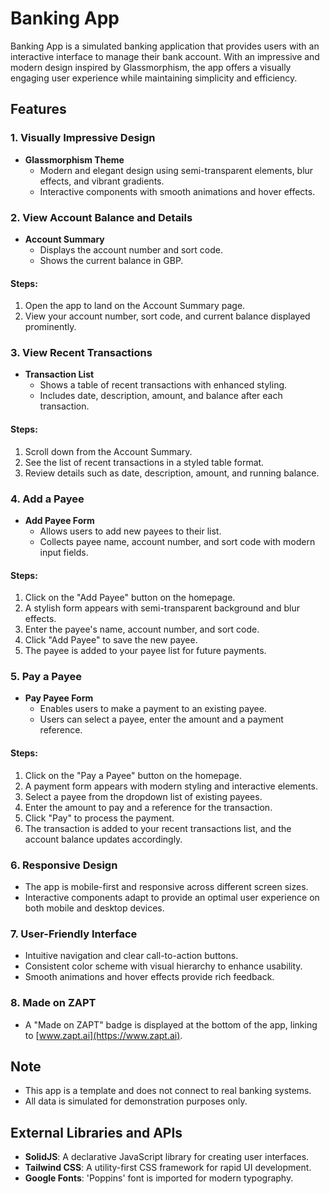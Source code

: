 # Banking App

Banking App is a simulated banking application that provides users with an interactive interface to manage their bank account. With an impressive and modern design inspired by Glassmorphism, the app offers a visually engaging user experience while maintaining simplicity and efficiency.

## Features

### 1. Visually Impressive Design

- **Glassmorphism Theme**
  - Modern and elegant design using semi-transparent elements, blur effects, and vibrant gradients.
  - Interactive components with smooth animations and hover effects.

### 2. View Account Balance and Details

- **Account Summary**
  - Displays the account number and sort code.
  - Shows the current balance in GBP.

#### Steps:

1. Open the app to land on the Account Summary page.
2. View your account number, sort code, and current balance displayed prominently.

### 3. View Recent Transactions

- **Transaction List**
  - Shows a table of recent transactions with enhanced styling.
  - Includes date, description, amount, and balance after each transaction.

#### Steps:

1. Scroll down from the Account Summary.
2. See the list of recent transactions in a styled table format.
3. Review details such as date, description, amount, and running balance.

### 4. Add a Payee

- **Add Payee Form**
  - Allows users to add new payees to their list.
  - Collects payee name, account number, and sort code with modern input fields.

#### Steps:

1. Click on the "Add Payee" button on the homepage.
2. A stylish form appears with semi-transparent background and blur effects.
3. Enter the payee's name, account number, and sort code.
4. Click "Add Payee" to save the new payee.
5. The payee is added to your payee list for future payments.

### 5. Pay a Payee

- **Pay Payee Form**
  - Enables users to make a payment to an existing payee.
  - Users can select a payee, enter the amount and a payment reference.

#### Steps:

1. Click on the "Pay a Payee" button on the homepage.
2. A payment form appears with modern styling and interactive elements.
3. Select a payee from the dropdown list of existing payees.
4. Enter the amount to pay and a reference for the transaction.
5. Click "Pay" to process the payment.
6. The transaction is added to your recent transactions list, and the account balance updates accordingly.

### 6. Responsive Design

- The app is mobile-first and responsive across different screen sizes.
- Interactive components adapt to provide an optimal user experience on both mobile and desktop devices.

### 7. User-Friendly Interface

- Intuitive navigation and clear call-to-action buttons.
- Consistent color scheme with visual hierarchy to enhance usability.
- Smooth animations and hover effects provide rich feedback.

### 8. Made on ZAPT

- A "Made on ZAPT" badge is displayed at the bottom of the app, linking to [www.zapt.ai](https://www.zapt.ai).

## Note

- This app is a template and does not connect to real banking systems.
- All data is simulated for demonstration purposes only.

## External Libraries and APIs

- **SolidJS**: A declarative JavaScript library for creating user interfaces.
- **Tailwind CSS**: A utility-first CSS framework for rapid UI development.
- **Google Fonts**: 'Poppins' font is imported for modern typography.